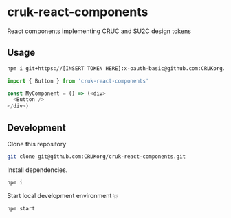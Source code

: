 # cruk-react-components
React components implementing CRUC and SU2C design tokens

## Usage

```sh
npm i git+https://[INSERT TOKEN HERE]:x-oauth-basic@github.com:CRUKorg/cruk-react-components.git
```

```js
import { Button } from 'cruk-react-components'

const MyComponent = () => (<div>
  <Button />
</div>)
```

## Development

Clone this repository
```sh
git clone git@github.com:CRUKorg/cruk-react-components.git
```

Install dependencies.
```sh
npm i
```

Start local development environment 💥
```sh
npm start
```

